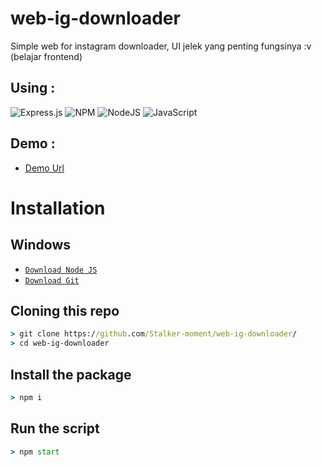 # web-ig-downloader

Simple web for instagram downloader, UI jelek yang penting fungsinya :v (belajar frontend)

## Using :
![Express.js](https://img.shields.io/badge/express.js-%23404d59.svg?style=for-the-badge&logo=express&logoColor=%2361DAFB) ![NPM](https://img.shields.io/badge/NPM-%23CB3837.svg?style=for-the-badge&logo=npm&logoColor=white) ![NodeJS](https://img.shields.io/badge/node.js-6DA55F?style=for-the-badge&logo=node.js&logoColor=white)	![JavaScript](https://img.shields.io/badge/javascript-%23323330.svg?style=for-the-badge&logo=javascript&logoColor=%23F7DF1E)

## Demo :
- [Demo Url](https://ig.tierkun.my.id)

# Installation

## Windows
* [`Download Node JS`](https://nodejs.org/en/download/)
* [`Download Git`](https://git-scm.com/download/win)

## Cloning this repo
```cmd
> git clone https://github.com/Stalker-moment/web-ig-downloader/
> cd web-ig-downloader
```

## Install the package
```cmd
> npm i
```

## Run the script
```cmd
> npm start
```
